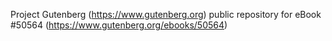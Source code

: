 Project Gutenberg (https://www.gutenberg.org) public repository for
eBook #50564 (https://www.gutenberg.org/ebooks/50564)
